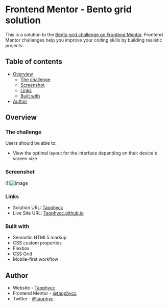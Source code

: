 # Frontend Mentor - Bento grid solution

This is a solution to the [Bento grid challenge on Frontend Mentor](https://www.frontendmentor.io/challenges/bento-grid-RMydElrlOj). Frontend Mentor challenges help you improve your coding skills by building realistic projects. 

## Table of contents

- [Overview](#overview)
  - [The challenge](#the-challenge)
  - [Screenshot](#screenshot)
  - [Links](#links)
  - [Built with](#built-with)
- [Author](#author)

## Overview

### The challenge

Users should be able to:

- View the optimal layout for the interface depending on their device's screen size

### Screenshot

![]![image](https://github.com/user-attachments/assets/76e0d123-87b8-46e1-9a2d-06237d146c5b)


### Links

- Solution URL: [Taophycc](https://your-solution-url.com)
- Live Site URL: [Taophycc.github.io](https://taophycc.github.io/Bento-grid/)

### Built with

- Semantic HTML5 markup
- CSS custom properties
- Flexbox
- CSS Grid
- Mobile-first workflow

## Author

- Website - [Taophycc](https://www.your-site.com)
- Frontend Mentor - [@taophycc](https://www.frontendmentor.io/profile/taophycc)
- Twitter - [@taophyc](https://www.twitter.com/taophyc_)


